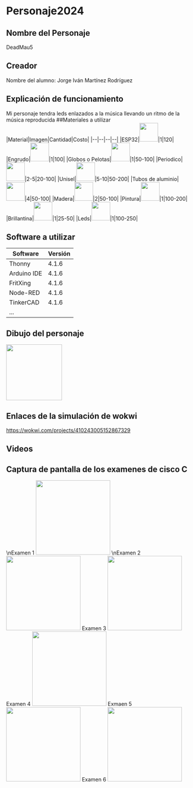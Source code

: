 # Personaje2024
## Nombre del Personaje
DeadMau5
## Creador 
Nombre del alumno: Jorge Iván Martínez Rodríguez
## Explicación de funcionamiento
Mi personaje tendra leds enlazados a la música llevando un ritmo de la música reproducida
##Materiales a utilizar
|Material|Imagen|Cantidad|Costo|
|--|--|--|--|
|ESP32|<img src ="https://github.com/user-attachments/assets/8fd3a7e1-aa50-42a1-b260-e585c1326236" width="50">|1|120|
|Engrudo|<img src ="https://github.com/user-attachments/assets/bf634e58-67b8-49f2-a6d6-8cc9ff359e02" width="50">|1|100|
|Globos o Pelotas|<img src ="https://github.com/user-attachments/assets/83dc6f3d-eb1d-41d3-8d50-354439003b76" width="50">|1|50-100|
|Periodico|<img src= "https://github.com/user-attachments/assets/8c48465d-d049-4332-901c-57549a105cdb" width=50>|2-5|20-100|
|Unisel|<img src= "https://github.com/user-attachments/assets/b2503890-cd97-4d9c-ab70-3421fd439e95" width=50>|5-10|50-200|
|Tubos de aluminio|<img src= "https://github.com/user-attachments/assets/ee872b7a-d7ab-41c6-b33e-2b21700270a3" width=50>|4|50-100|
|Madera|<img src= "https://github.com/user-attachments/assets/c4a0d575-507b-4ffd-aa96-23f5968a7269" width=50>|2|50-100|
|Pintura|<img src= "https://github.com/user-attachments/assets/14eb203a-0236-4bbb-b475-fb4d73dd4f7f" width=50>|1|100-200|
|Brillantina|<img src= "https://github.com/user-attachments/assets/60f8e7a6-e8f9-469f-a6ab-045d41fda022" width=50>|1|25-50|
|Leds|<img src= "https://github.com/user-attachments/assets/f17b1d63-1d5b-4700-995e-6d0658c9c12d" width=50>|1|100-250|


## Software a utilizar
|Software|Versión|
|--|--|
|Thonny|4.1.6|
|Arduino IDE|4.1.6|
|FritXing|4.1.6|
|Node-RED|4.1.6|
|TinkerCAD|4.1.6|
|...||

## Dibujo del personaje
<img src = "https://github.com/user-attachments/assets/598173dd-477f-44a6-a079-0a1180132127" width=150>


## Enlaces de la simulación de wokwi
https://wokwi.com/projects/410243005152867329
## Videos

## Captura de pantalla de los examenes de cisco C
\nExamen 1
<img src = "https://github.com/user-attachments/assets/a7ec655b-5387-4377-ac47-736dddd555cf" width=200>
\nExamen 2
<img src = "https://github.com/user-attachments/assets/280be6c1-a8d7-44ea-aeab-77115d4ea7a1" width=200>
Examen 3
<img src = "https://github.com/user-attachments/assets/7d8013bf-6159-4c15-a968-4ac39d161b92" width=200>
Examen 4
<img src = "https://github.com/user-attachments/assets/348fabbd-b4ee-48e5-9c45-60bc8e4f9835" width=200>
Exmaen 5
<img src = "https://github.com/user-attachments/assets/faa49a2a-f0af-40c7-bdb3-e9de19baff59" width=200>
Examen 6
<img src = "https://github.com/user-attachments/assets/f63ac364-1a79-448f-bb6b-1dc6e515b756" width=200>

